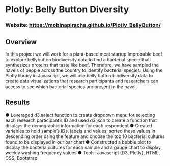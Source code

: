 # Plotly: Belly Button Diversity 

### Website: https://mobinapiracha.github.io/Plotly_BellyButton/

## Overview 
In this project we will work for a plant-based meat startup Improbable beef to explore bellybutton biodiversity data to find a bacterial specie that synthesizes proteins that taste like beef. Therefore, we have sampled the navels of people across the country to identify bacterial species. Using the Plotly library in Javascript, we will use belly button biodiversity data to create data visualizations that research participants and researchers can access to see which bacterial species are present in the navel.

## Results
●	Leveraged d3.select function to create dropdown menu for selecting each research participant’s ID and used d3.json to create a function that displays the demographic information for each respondent
●	Created variables to hold sample’s IDs, labels and values, sorted these values in descending order using the feature and choose the top 10 bacterial cultures found to be displayed in our bar chart 
●	Constructed a bubble plot to display the bacteria cultures for each sample and a gauge chart to display weekly washing frequency values 
●	Tools: Javascript (D3, Plotly), HTML, CSS, Bootstrap


